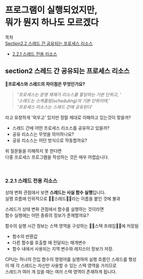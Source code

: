 # 프로그램이 실행되었지만, <br>뭐가 뭔지 하나도 모르겠다

목차 <br>
[Section2.2 스레드 간 공유되는 프로세스 리소스](#id-section1)<br>
- [2.2.1 스레드 전용 리소스](#id-section2)<br>



<div id='id-section1'/>

## section2 스레드 간 공유되는 프로세스 리소스

**🧐프로세스와 스레드의 차이점은 무엇인가요?**
> *'프로세스는 운영 체제가 리소스를 할당하는 기본 단위고, '* <br>
> *'스레드는 스케줄링(scheduling)의 기본 단위이며,'* <br>
> *'프로세스 리소스는 스레드 간에 공유된다'* <br>

라고 유창하게 '외우고' 있지만 정말 제대로 이해하고 있는것이 맞을까? <br>

- 스레드 간에 어떤 프로세스 리소스를 공유하고 있을까?
- 공유 리소스는 무엇을 의미하나요?
- 공유 리소스는 어던 방식으로 작동할까요?

위 질문들을 이해하지 못 한다면  <br>
다중 프로세스 프로그램을 작성하는 것은 매우 어렵습니다.



<br>
<div id='id-section2'/>

### 2.2.1 스레드 전용 리소스

상태 변화 관점에서 보면 **스레드는 사실 함수 실행**입니다. <br>
실행 흐름에 인위적으로 ✌🏻스레드✌🏻라는 이름을 붙인 것에 불과
<br>

스레드가 상태 변화 관점에서 함수를 실행하는 것이라면 <br>
함수 실행에는 어떤 종류의 정보가 존재할까요? <br>

함수의 실행 시간 정보는 스택 영역을 구성하는 ✌🏻스택 프레임✌🏻에 저장됨 <br>
- 함수의 반환값
- 다른 함수를 호출할 때 전달되는 매개변수
- 함수 내에서 사용되는 지역 변수와 레지스터 정보가 저장.

CPU는 하나의 진입 함수의 명령어를 실행하여 실행 흐름인 스레드를 형성 <br>
이 때 각 스레드는 자신만 사용할 수 있는 스택 영역을 가지므로 <br>
스레드가 여러 개 있을 때는 여러 스택 영역이 존재하게 됩니다. <br>




